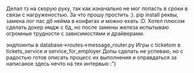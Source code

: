 Делал тз на скорую руку, так как 
изначально не мог попасть в сроки в связи с нагруженостью. 
За что прошу простить :). 
pip install реквы, замена лог пас дб нейма в конфигах и можно ехать :D.
Хотел плюсом сделать докер имдж c бд, но после замены железа
испытываю огромные трудности с зависимостями и драйверами. 


эндпоинты в database->routes->message_router.py
Игры с ticketom в tickets_service и service_for_employer
Допы сделать не успеваю, но с радостью готов описать процесс их выполнения и 
оправдаться за написаное здесь нечто на тех интервью :")